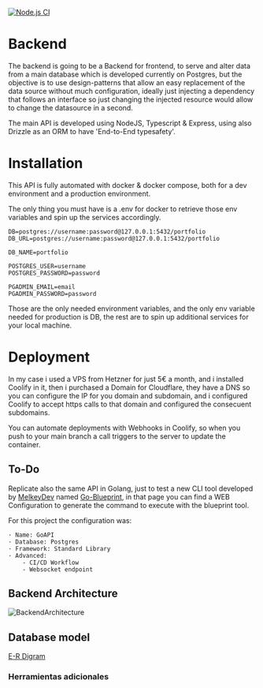 [![Node.js CI](https://github.com/Mikegdro/PortfolioBackend/actions/workflows/node.js.yml/badge.svg)](https://github.com/Mikegdro/PortfolioBackend/actions/workflows/node.js.yml)

# Backend

The backend is going to be a Backend for frontend, to serve and alter data from a main database which is developed currently on Postgres, but the objective is to use design-patterns that allow an easy replacement of the data source without much configuration, ideally just injecting a dependency that follows an interface so just changing the injected resource would allow to change the datasource in a second.

The main API is developed using NodeJS, Typescript & Express, using also Drizzle as an ORM to have 'End-to-End typesafety'.

# Installation

This API is fully automated with docker & docker compose, both for a dev environment and a production environment.

The only thing you must have is a .env for docker to retrieve those env variables and spin up the services accordingly.

```
DB=postgres://username:password@127.0.0.1:5432/portfolio
DB_URL=postgres://username:password@127.0.0.1:5432/portfolio

DB_NAME=portfolio

POSTGRES_USER=username
POSTGRES_PASSWORD=password

PGADMIN_EMAIL=email
PGADMIN_PASSWORD=password
```

Those are the only needed environment variables, and the only env variable needed for production is DB, the rest are to spin up additional services for your local machine.

# Deployment

In my case i used a VPS from Hetzner for just 5€ a month, and i installed Coolify in it, then i purchased a Domain for Cloudflare, they have a DNS so you can configure the IP for you domain and subdomain, and i configured Coolify to accept https calls to that domain and configured the consecuent subdomains.

You can automate deployments with Webhooks in Coolify, so when you push to your main branch a call triggers to the server to update the container.

## To-Do
Replicate also the same API in Golang, just to test a new CLI tool developed by [MelkeyDev](https://www.youtube.com/@MelkeyDev) named [Go-Blueprint](https://go-blueprint.dev), in that page you can find a WEB Configuration to generate the command to execute with the blueprint tool.

For this project the configuration was:

    · Name: GoAPI
    · Database: Postgres
    · Framework: Standard Library
    · Advanced: 
        - CI/CD Workflow
        - Websocket endpoint

## Backend Architecture

![BackendArchitecture](./docs/Backend.png)

## Database model

[E-R Digram](./docs/PortfolioDB.png)

### Herramientas adicionales

